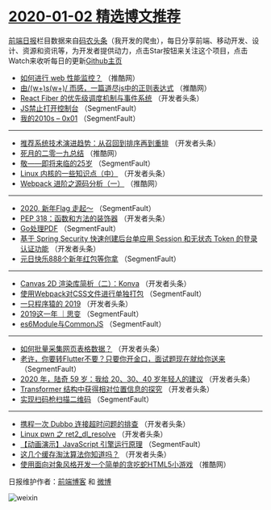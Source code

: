 # [2020-01-02 精选博文推荐](https://toutiao.qdkfweb.cn/date/2020/01/02)

[前端日报](https://qdkfweb.cn/c/news)栏目数据来自[码农头条](https://toutiao.qdkfweb.cn/)（我开发的爬虫），每日分享前端、移动开发、设计、资源和资讯等，为开发者提供动力，点击Star按钮来关注这个项目，点击Watch来收听每日的更新[Github主页](https://github.com/kujian/frontendDaily)
* [如何进行 web 性能监控？](https://toutiao.qdkfweb.cn/134825.html) （推酷网）
* [由/(w+)s(w+)/ 而感，一篇道尽js中的正则表达式](https://toutiao.qdkfweb.cn/134826.html) （推酷网）
* [React Fiber 的优先级调度机制与事件系统](https://toutiao.qdkfweb.cn/134817.html) （开发者头条）
* [JS禁止打开控制台](https://toutiao.qdkfweb.cn/134795.html) （SegmentFault）
* [我的2010s &#8211; 0x01](https://toutiao.qdkfweb.cn/134799.html) （SegmentFault）

***
* [推荐系统技术演进趋势：从召回到排序再到重排](https://toutiao.qdkfweb.cn/134811.html) （开发者头条）
* [死月的二零一九总结](https://toutiao.qdkfweb.cn/134823.html) （推酷网）
* [敬——即将来临的25岁](https://toutiao.qdkfweb.cn/134800.html) （SegmentFault）
* [Linux 内核的一些知识点（中）](https://toutiao.qdkfweb.cn/134812.html) （开发者头条）
* [Webpack 进阶之源码分析（一）](https://toutiao.qdkfweb.cn/134824.html) （推酷网）

***
* [2020, 新年Flag 走起～](https://toutiao.qdkfweb.cn/134801.html) （SegmentFault）
* [PEP 318：函数和方法的装饰器](https://toutiao.qdkfweb.cn/134813.html) （开发者头条）
* [Go处理PDF](https://toutiao.qdkfweb.cn/134802.html) （SegmentFault）
* [基于 Spring Security 快速创建后台单应用 Session 和无状态 Token 的登录认证功能](https://toutiao.qdkfweb.cn/134814.html) （开发者头条）
* [元日快乐888个新年红包等你拿](https://toutiao.qdkfweb.cn/134803.html) （SegmentFault）

***
* [Canvas 2D 渲染库简析（二）：Konva](https://toutiao.qdkfweb.cn/134815.html) （开发者头条）
* [使用Webpack对CSS文件进行单独打包](https://toutiao.qdkfweb.cn/134804.html) （SegmentFault）
* [一只程序猿的 2019](https://toutiao.qdkfweb.cn/134816.html) （开发者头条）
* [2019这一年 ｜思变](https://toutiao.qdkfweb.cn/134805.html) （SegmentFault）
* [es6Module与CommonJS](https://toutiao.qdkfweb.cn/134806.html) （SegmentFault）

***
* [如何批量采集网页表格数据？](https://toutiao.qdkfweb.cn/134818.html) （开发者头条）
* [老许，你要转Flutter不要？只要你开金口，面试题现在就给你送来](https://toutiao.qdkfweb.cn/134796.html) （SegmentFault）
* [2020 年，陆奇 59 岁：我给 20、30、40 岁年轻人的建议](https://toutiao.qdkfweb.cn/134808.html) （开发者头条）
* [Transformer 结构中获得相对位置信息的探究](https://toutiao.qdkfweb.cn/134819.html) （开发者头条）
* [实现扫码枪扫描二维码](https://toutiao.qdkfweb.cn/134797.html) （SegmentFault）

***
* [携程一次 Dubbo 连接超时问题的排查](https://toutiao.qdkfweb.cn/134809.html) （开发者头条）
* [Linux pwn 之 ret2_dl_resolve](https://toutiao.qdkfweb.cn/134820.html) （开发者头条）
* [【动画演示】JavaScript 引擎运行原理](https://toutiao.qdkfweb.cn/134798.html) （SegmentFault）
* [这几个缓存淘汰算法你知道吗？](https://toutiao.qdkfweb.cn/134810.html) （开发者头条）
* [使用面向对象风格开发一个简单的贪吃蛇HTML5小游戏](https://toutiao.qdkfweb.cn/134822.html) （推酷网）

日报维护作者：[前端博客](https://qdkfweb.cn/) 和 [微博](https://qdkfweb.cn/go/weibo)

![weixin](https://user-images.githubusercontent.com/3055447/38468989-651132ac-3b80-11e8-8e6b-15122322a9d7.png)